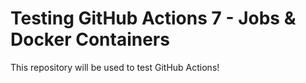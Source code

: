 # Testing GitHub Actions 7 - Jobs & Docker Containers

This repository will be used to test GitHub Actions!